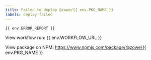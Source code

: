 ```yaml
---
title: Failed to deploy @zowe/{{ env.PKG_NAME }}
labels: deploy-failed
---
```

```
{{ env.ERROR_REPORT }}
```

View workflow run: {{ env.WORKFLOW_URL }}

View package on NPM: https://www.npmjs.com/package/@zowe/{{ env.PKG_NAME }}

